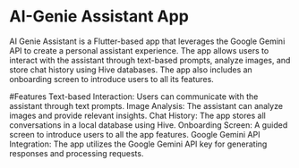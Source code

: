 # AI-Genie Assistant App
AI Genie Assistant is a Flutter-based app that leverages the Google Gemini API to create a personal assistant experience. The app allows users to interact with the assistant through text-based prompts, analyze images, and store chat history using Hive databases. The app also includes an onboarding screen to introduce users to all its features.

#Features
Text-based Interaction: Users can communicate with the assistant through text prompts.
Image Analysis: The assistant can analyze images and provide relevant insights.
Chat History: The app stores all conversations in a local database using Hive.
Onboarding Screen: A guided screen to introduce users to all the app features.
Google Gemini API Integration: The app utilizes the Google Gemini API key for generating responses and processing requests.
